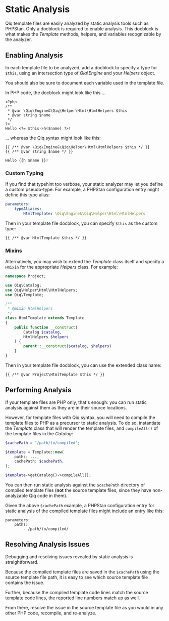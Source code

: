 # Static Analysis

Qiq template files are easily analyzed by static analysis tools such as
PHPStan. Only a docblock is required to enable analysis. This docblock is
what makes the _Template_ methods, helpers, and variables recognizable by the
analyzer.

## Enabling Analysis

In each template file to be analyzed, add a docblock to specify a type for
`$this`, using an intersection type of _Qiq\Engine_ and your _Helpers_ object.

You should also be sure to document each variable used in the template file.

In PHP code, the docblock might look like this ...

```
<?php
/**
 * @var \Qiq\Engine&\Qiq\Helper\Html\HtmlHelpers $this
 * @var string $name
 */
?>
Hello <?= $this->h($name) ?>!
```

... whereas the Qiq syntax might look like this:

```qiq
{{ /** @var \Qiq\Engine&\Qiq\Helper\Html\HtmlHelpers $this */ }}
{{ /** @var string $name */ }}

Hello {{h $name }}!
```

### Custom Typing

If you find that typehint too verbose, your static analyzer may let you define
a custom pseudo-type. For example, a PHPStan configuration entry might define
this type alias:

```yaml
parameters:
    typeAliases:
        HtmlTemplate: \Qiq\Engine&\Qiq\Helper\Html\HtmlHelpers
```

Then in your template file docblock, you can specify `$this` as the custom type:

```qiq
{{ /** @var HtmlTemplate $this */ }}
```

### Mixins

Alternatively, you may wish to extend the _Template_ class itself and specify
a `@mixin` for the appropriate _Helpers_ class. For example:

```php
namespace Project;

use Qiq\Catalog;
use Qiq\Helper\Html\HtmlHelpers;
use Qiq\Template;

/**
 * @mixin HtmlHelpers
 */
class HtmlTemplate extends Template
{
    public function __construct(
        Catalog $catalog,
        HtmlHelpers $helpers
    ) {
        parent::__construct($catalog, $helpers)
    }
}
```

Then in your template file docblock, you can use the extended class name:

```qiq
{{ /** @var Project\HtmlTemplate $this */ }}
```

## Performing Analysis

If your template files are PHP only, that's enough: you can run static
analysis against them as they are in their source locations.

However, for template files with Qiq syntax, you will need to compile the
template files to PHP as a precursor to static analysis. To do so,
instantiate the _Template_ class that will render the template files, and
`compileAll()` of the template files in the _Catalog_:


```php
$cachePath = '/path/to/compiled';

$template = Template::new(
    paths: ...,
    cachePath: $cachePath,
);

$template->getCatalog()->compileAll();
```

You can then run static analysis against the `$cachePath` directory of
compiled template files (**not** the source template files, since they have
non-analyzable Qiq code in them).

Given the above `$cachePath` example, a PHPStan configuration entry for static
analysis of the compiled template files might include an entry like this:

```neon
parameters:
    paths:
        - /path/to/compiled/
```

## Resolving Analysis Issues

Debugging and resolving issues revealed by static analysis is straightforward.

Because the compiled template files are saved in the `$cachePath` using the
source template file path, it is easy to see which source template file
contains the issue.

Further, because the compiled template code lines match the source template
code lines, the reported line numbers match up as well.

From there, resolve the issue in the source template file as you would in any
other PHP code, recompile, and re-analyze.
